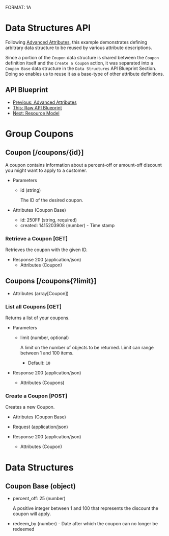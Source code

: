 FORMAT: 1A

# Data Structures API
Following [Advanced Attributes](09.%20Advanced%20Attributes.md), this example
demonstrates defining arbitrary data structure to be reused by various
attribute descriptions.

Since a portion of the `Coupon` data structure is shared between the `Coupon`
definition itself and the `Create a Coupon` action, it was separated into a
`Coupon Base` data structure in the `Data Structures` API Blueprint Section.
Doing so enables us to reuse it as a base-type of other attribute definitions.

## API Blueprint
+ [Previous: Advanced Attributes](09.%20Advanced%20Attributes.md)
+ [This: Raw API Blueprint](https://raw.github.com/apiaryio/api-blueprint/master/examples/10.%20Data%20Structures.md)
+ [Next: Resource Model](11.%20Resource%20Model.md)

# Group Coupons

## Coupon [/coupons/{id}]
A coupon contains information about a percent-off or amount-off discount you
might want to apply to a customer.

+ Parameters
    + id (string)

        The ID of the desired coupon.

+ Attributes (Coupon Base)
    + id: 250FF (string, required)
    + created: 1415203908 (number) - Time stamp

### Retrieve a Coupon [GET]
Retrieves the coupon with the given ID.

+ Response 200 (application/json)
    + Attributes (Coupon)

## Coupons [/coupons{?limit}]

+ Attributes (array[Coupon])

### List all Coupons [GET]
Returns a list of your coupons.

+ Parameters
    + limit (number, optional)

        A limit on the number of objects to be returned. Limit can range
        between 1 and 100 items.

        + Default: `10`

+ Response 200 (application/json)
    + Attributes (Coupons)

### Create a Coupon [POST]
Creates a new Coupon.

+ Attributes (Coupon Base)

+ Request (application/json)

+ Response 200 (application/json)
    + Attributes (Coupon)

# Data Structures

## Coupon Base (object)
+ percent_off: 25 (number)

    A positive integer between 1 and 100 that represents the discount the
    coupon will apply.

+ redeem_by (number) - Date after which the coupon can no longer be redeemed

